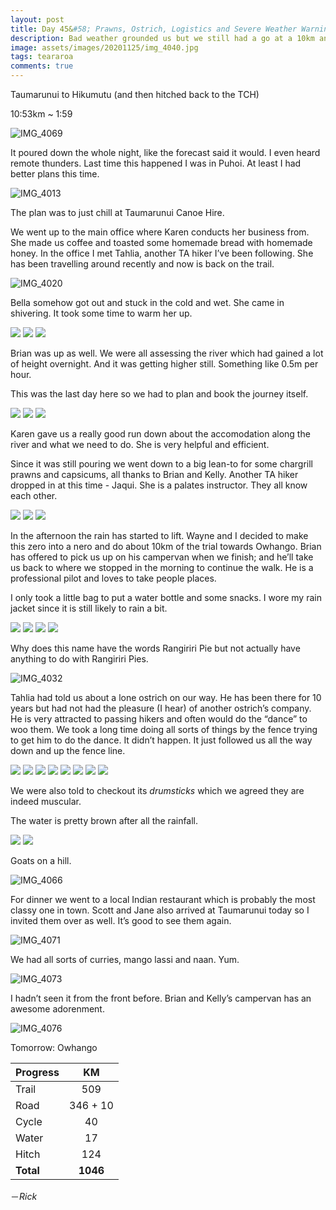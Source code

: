 ```yaml
---
layout: post
title: Day 45&#58; Prawns, Ostrich, Logistics and Severe Weather Warning #2
description: Bad weather grounded us but we still had a go at a 10km and whole bunch of goofing around
image: assets/images/20201125/img_4040.jpg
tags: teararoa
comments: true
---
```


Taumarunui to Hikumutu (and then hitched back to the TCH)

10:53km ~ 1:59

![IMG_4069](/assets/images/20201125/img_4069.jpg)

It poured down the whole night, like the forecast said it would. I even heard remote thunders. Last time this happened I was in Puhoi. At least I had better plans this time. 

![IMG_4013](/assets/images/20201125/img_4013.jpg)

The plan was to just chill at Taumarunui Canoe Hire.

We went up to the main office where Karen conducts her business from. She made us coffee and toasted some homemade bread with homemade honey. In the office I met Tahlia, another TA hiker I’ve been following. She has been travelling around recently and now is back on the trail. 

![IMG_4020](/assets/images/20201125/img_4020.jpg)

Bella somehow got out and stuck in the cold and wet. She came in shivering. It took some time to warm her up.

<div class="gallery" data-columns="3">
  <img src="/assets/images/20201125/img_4014.jpg">
  <img src="/assets/images/20201125/img_4016.jpg">
  <img src="/assets/images/20201125/img_4019.jpg">
</div>

Brian was up as well. We were all assessing the river which had gained a lot of height overnight. And it was getting higher still. Something like 0.5m per hour. 

This was the last day here so we had to plan and book the journey itself. 

<div class="gallery" data-columns="2">
  <img src="/assets/images/20201125/img_4021.jpg">
  <img src="/assets/images/20201125/img_4022.jpg">
  <img src="/assets/images/20201125/img_4023.jpg">
</div>

Karen gave us a really good run down about the accomodation along the river and what we need to do. She is very helpful and efficient. 

Since it was still pouring we went down to a big lean-to for some chargrill prawns and capsicums, all thanks to Brian and Kelly. Another TA hiker dropped in at this time - Jaqui. She is a palates instructor.  They all know each other. 

<div class="gallery" data-columns="2">
  <img src="/assets/images/20201125/img_4024.jpg">
  <img src="/assets/images/20201125/img_4028.jpg">
  <img src="/assets/images/20201125/img_4029.jpg">
</div>

In the afternoon the rain has started to lift. Wayne and I decided to make this zero into a nero and do about 10km of the trial towards Owhango. Brian has offered to pick us up on his campervan when we finish; and he’ll take us back to where we stopped in the morning to continue the walk. He is a professional pilot and loves to take people places. 

I only took a little bag to put a water bottle and some snacks. I wore my rain jacket since it is still likely to rain a bit. 

<div class="gallery" data-columns="2">
  <img src="/assets/images/20201125/img_4030.jpg">
  <img src="/assets/images/20201125/img_4031.jpg">
  <img src="/assets/images/20201125/img_4033.jpg">
  <img src="/assets/images/20201125/img_4034.jpg">
</div>

Why does this name have the words Rangiriri Pie but not actually have anything to do with Rangiriri Pies.

![IMG_4032](/assets/images/20201125/img_4032.jpg)

Tahlia had told us about a lone ostrich on our way. He has been there for 10 years but had not had the pleasure (I hear) of another ostrich’s company. He is very attracted to passing hikers and often would do the “dance” to woo them. We took a long time doing all sorts of things by the fence trying to get him to do the dance. It didn’t happen. It just followed us all the way down and up the fence line. 

<div class="gallery" data-columns="2">
  <img src="/assets/images/20201125/img_4039.jpg">
  <img src="/assets/images/20201125/img_4040.jpg">
  <img src="/assets/images/20201125/img_4042.jpg">
  <img src="/assets/images/20201125/img_4050.jpg">
  <img src="/assets/images/20201125/img_4053.jpg">
  <img src="/assets/images/20201125/img_4057.jpg">
  <img src="/assets/images/20201125/img_4058.jpg">
  <img src="/assets/images/20201125/img_4061.jpg">
</div>

We were also told to checkout its _drumsticks_ which we agreed they are indeed muscular. 

The water is pretty brown after all the rainfall. 

<div class="gallery" data-columns="2">
  <img src="/assets/images/20201125/img_4062.jpg">
  <img src="/assets/images/20201125/img_4063.jpg">
</div>

Goats on a hill. 

![IMG_4066](/assets/images/20201125/img_4066.jpg)

For dinner we went to a local Indian restaurant which is probably the most classy one in town. Scott and Jane also arrived at Taumarunui today so I invited them over as well. It’s good to see them again. 

![IMG_4071](/assets/images/20201125/img_4071.jpg)

We had all sorts of curries, mango lassi and naan. Yum. 

![IMG_4073](/assets/images/20201125/img_4073.jpg)

I hadn’t seen it from the front before. Brian and Kelly’s campervan has an awesome adorenment. 

![IMG_4076](/assets/images/20201125/img_4076.jpg)

Tomorrow: Owhango

| Progress | KM |
| ---- |:----:|
| Trail | 509 |
| Road | 346 + 10 |
| Cycle | 40 |
| Water | 17 |
| Hitch | 124 |
| **Total** | **1046** |


－_Rick_